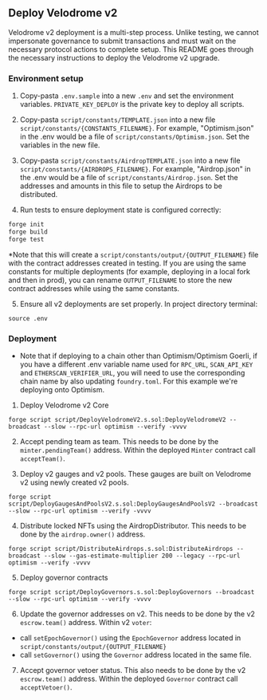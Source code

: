 ## Deploy Velodrome v2

Velodrome v2 deployment is a multi-step process.  Unlike testing, we cannot impersonate governance to submit transactions and must wait on the necessary protocol actions to complete setup.  This README goes through the necessary instructions to deploy the Velodrome v2 upgrade.

### Environment setup
1. Copy-pasta `.env.sample` into a new `.env` and set the environment variables. `PRIVATE_KEY_DEPLOY` is the private key to deploy all scripts.
2. Copy-pasta `script/constants/TEMPLATE.json` into a new file `script/constants/{CONSTANTS_FILENAME}`. For example, "Optimism.json" in the .env would be a file of `script/constants/Optimism.json`.  Set the variables in the new file.
3. Copy-pasta `script/constants/AirdropTEMPLATE.json` into a new file `script/constants/{AIRDROPS_FILENAME}`. For example, "Airdrop.json" in the .env would be a file of `script/constants/Airdrop.json`.  Set the addresses and amounts in this file to setup the Airdrops to be distributed.

4. Run tests to ensure deployment state is configured correctly:
```ml
forge init
forge build
forge test
```

*Note that this will create a `script/constants/output/{OUTPUT_FILENAME}` file with the contract addresses created in testing.  If you are using the same constants for multiple deployments (for example, deploying in a local fork and then in prod), you can rename `OUTPUT_FILENAME` to store the new contract addresses while using the same constants.

5. Ensure all v2 deployments are set properly. In project directory terminal:
```
source .env
```

### Deployment
- Note that if deploying to a chain other than Optimism/Optimism Goerli, if you have a different .env variable name used for `RPC_URL`, `SCAN_API_KEY` and `ETHERSCAN_VERIFIER_URL`, you will need to use the corresponding chain name by also updating `foundry.toml`.  For this example we're deploying onto Optimism.

1. Deploy Velodrome v2 Core
```
forge script script/DeployVelodromeV2.s.sol:DeployVelodromeV2 --broadcast --slow --rpc-url optimism --verify -vvvv
```
2. Accept pending team as team. This needs to be done by the `minter.pendingTeam()` address. Within the deployed `Minter` contract call `acceptTeam()`.

3. Deploy v2 gauges and v2 pools.  These gauges are built on Velodrome v2 using newly created v2 pools.
```
forge script script/DeployGaugesAndPoolsV2.s.sol:DeployGaugesAndPoolsV2 --broadcast --slow --rpc-url optimism --verify -vvvv
```

4. Distribute locked NFTs using the AirdropDistributor. This needs to be done by the `airdrop.owner()` address.
```
forge script script/DistributeAirdrops.s.sol:DistributeAirdrops --broadcast --slow --gas-estimate-multiplier 200 --legacy --rpc-url optimism --verify -vvvv
```

5. Deploy governor contracts
```
forge script script/DeployGovernors.s.sol:DeployGovernors --broadcast --slow --rpc-url optimism --verify -vvvv
```
6.  Update the governor addresses on v2.  This needs to be done by the v2 `escrow.team()` address.  Within v2 `voter`:
 - call `setEpochGovernor()` using the `EpochGovernor` address located in `script/constants/output/{OUTPUT_FILENAME}`
 - call `setGovernor()` using the `Governor` address located in the same file.

7. Accept governor vetoer status.  This also needs to be done by the v2 `escrow.team()` address.  Within the deployed `Governor` contract call `acceptVetoer()`.

